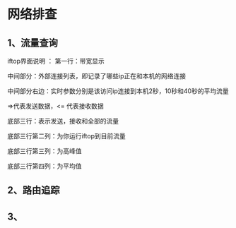 # 网络排查

## 1、流量查询
iftop界面说明 ：
第一行：带宽显示

中间部分：外部连接列表，即记录了哪些ip正在和本机的网络连接

中间部分右边：实时参数分别是该访问ip连接到本机2秒，10秒和40秒的平均流量

=>代表发送数据，<= 代表接收数据

底部三行：表示发送，接收和全部的流量

底部三行第二列：为你运行iftop到目前流量

底部三行第三列：为高峰值

底部三行第四列：为平均值

## 2、路由追踪

## 3、


